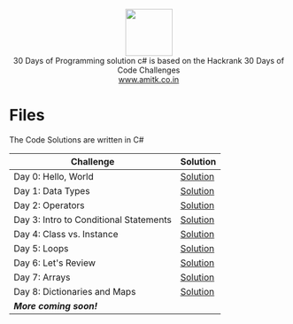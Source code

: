 <p align="center">
    <a href="https://www.hackerrank.com/amitkk1">
        <img height=85 src="https://d3keuzeb2crhkn.cloudfront.net/hackerrank/assets/styleguide/logo_wordmark-f5c5eb61ab0a154c3ed9eda24d0b9e31.svg">
    </a>
    <br>30 Days of Programming solution c# is based on the Hackrank 30 Days of Code Challenges
    <br><a href="http://www.amitk.co.in">www.amitk.co.in</a>
</p>

# Files

The Code Solutions are written in C#

|Challenge| Solution |
|--|--|
|Day 0: Hello, World  | [Solution](https://github.com/AmitKKhanchandani/30-Days-of-Programming-solution-c-/blob/master/Day%200%20hello%20world.txt) |
| Day 1: Data Types | [Solution](https://github.com/AmitKKhanchandani/30-Days-of-Programming-solution-c-/blob/master/Day%201%20Data%20Types.txt) |
| Day 2: Operators | [Solution](https://github.com/AmitKKhanchandani/30-Days-of-Programming-solution-c-/blob/master/Day%202%20Operators.txt) |
| Day 3: Intro to Conditional Statements | [Solution](https://github.com/AmitKKhanchandani/30-Days-of-Programming-solution-c-/blob/master/Day%203%20Intro%20to%20Conditional%20Statements.txt) |
| Day 4: Class vs. Instance | [Solution](https://github.com/AmitKKhanchandani/30-Days-of-Programming-solution-c-/blob/master/Day%204%20Class%20vs.%20Instance.txt) |
| Day 5: Loops | [Solution](https://github.com/AmitKKhanchandani/30-Days-of-Programming-solution-c-/blob/master/Day%205%20Loops.txt) |
| Day 6: Let's Review | [Solution](https://github.com/AmitKKhanchandani/30-Days-of-Programming-solution-c-/blob/master/Day%206%20Let%27s%20Review.txt) |
| Day 7: Arrays | [Solution](https://github.com/AmitKKhanchandani/30-Days-of-Programming-solution-c-/blob/master/Day%207%20Arrays.txt) |
|Day 8: Dictionaries and Maps|[Solution](https://github.com/AmitKKhanchandani/30-Days-of-Programming-solution-c-/blob/master/Day%208%20Dictionaries%20and%20Maps.txt)|
|***More coming soon!***||
